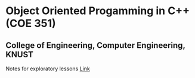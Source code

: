 # Object Oriented Progamming in C++ (COE 351)

## College of Engineering, Computer Engineering, KNUST

Notes for exploratory lessons [Link](lessons/README.md)
